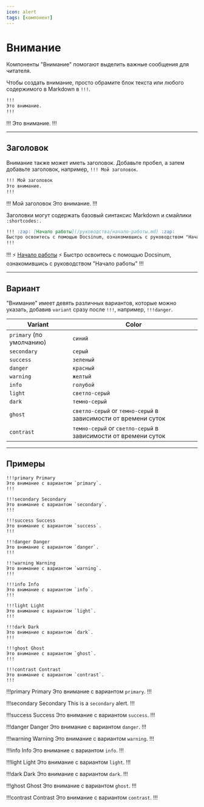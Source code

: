 ```yaml
---
icon: alert
tags: [компонент]
---
```

# Внимание

Компоненты "Внимание" помогают выделить важные сообщения для читателя.

Чтобы создать внимание, просто обрамите блок текста или любого содержимого в Markdown в `!!!`.

```md
!!!
Это внимание.
!!!
```

!!!
Это внимание.
!!!

---

## Заголовок

Внимание также может иметь заголовок. Добавьте пробел, а затем добавьте заголовок, например, `!!! Мой заголовок`.

```md
!!! Мой заголовок
Это внимание.
!!!
```

!!! Мой заголовок
Это внимание.
!!!

Заголовки могут содержать базовый синтаксис Markdown и смайлики `:shortcodes:.`

```md
!!! :zap: [Начало работы](/руководства/начало-работы.md) :zap:
Быстро освоитесь с помощью Docsinum, ознакомившись с руководством "Начало работы".
!!!
```

!!! :zap: [Начало работы](/guides/getting-started.md) :zap:
Быстро освоитесь с помощью Docsinum, ознакомившись с руководством "Начало работы"
!!!

---

## Вариант

"Внимание" имеет девять различных вариантов, которые можно указать, добавив `variant` сразу после `!!!`, например, `!!!danger`.

| Variant | Color |
| --- | --- |
| `primary` (по умолчанию) | `синий` |
| `secondary` | `серый` |
| `success` | `зеленый` |
| `danger` | `красный` |
| `warning` | `желтый` |
| `info` | `голубой` |
| `light` | `светло-серый` |
| `dark` | `темно-серый` |
| `ghost` | `светло-серый` or `темно-серый`  в зависимости от времени суток |
| `contrast` | `темно-серый` or `светло-серый` в зависимости от времени суток |

---

## Примеры

```
!!!primary Primary
Это внимание с вариантом `primary`.
!!!

!!!secondary Secondary
Это внимание с вариантом `secondary`.
!!!

!!!success Success
Это внимание с вариантом `success`.
!!!

!!!danger Danger
Это внимание с вариантом `danger`.
!!!

!!!warning Warning
Это внимание с вариантом `warning`.
!!!

!!!info Info
Это внимание с вариантом `info`.
!!!

!!!light Light
Это внимание с вариантом `light`.
!!!

!!!dark Dark
Это внимание с вариантом `dark`.
!!!

!!!ghost Ghost
Это внимание с вариантом `ghost`.
!!!

!!!contrast Contrast
Это внимание с вариантом `contrast`.
!!!
```

!!!primary Primary
Это внимание с вариантом `primary`.
!!!

!!!secondary Secondary
This is a `secondary` alert.
!!!

!!!success Success
Это внимание с вариантом `success`.
!!!

!!!danger Danger
Это внимание с вариантом `danger`.
!!!

!!!warning Warning
Это внимание с вариантом `warning`.
!!!

!!!info Info
Это внимание с вариантом `info`.
!!!

!!!light Light
Это внимание с вариантом `light`.
!!!

!!!dark Dark
Это внимание с вариантом `dark`.
!!!

!!!ghost Ghost
Это внимание с вариантом `ghost`.
!!!

!!!contrast Contrast
Это внимание с вариантом `contrast`.
!!!